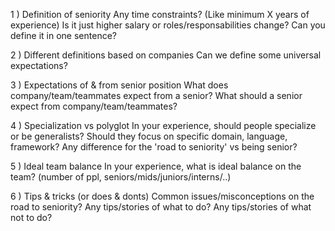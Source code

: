 1 ) Definition of seniority
Any time constraints? (Like minimum X years of experience)
Is it just higher salary or roles/responsabilities change?
Can you define it in one sentence?


2 ) Different definitions based on companies
Can we define some universal expectations?

3 ) Expectations of & from senior position
What does company/team/teammates expect from a senior?
What should a senior expect from company/team/teammates?


4 ) Specialization vs polyglot
In your experience, should people specialize or be generalists? 
Should they focus on specific domain, language, framework?
Any difference for the 'road to seniority' vs being senior?

5 ) Ideal team balance
In your experience, what is ideal balance on the team? (number of ppl, seniors/mids/juniors/interns/..)


6 ) Tips & tricks (or does & donts)
Common issues/misconceptions on the road to seniority?
Any tips/stories of what to do?
Any tips/stories of what not to do?



